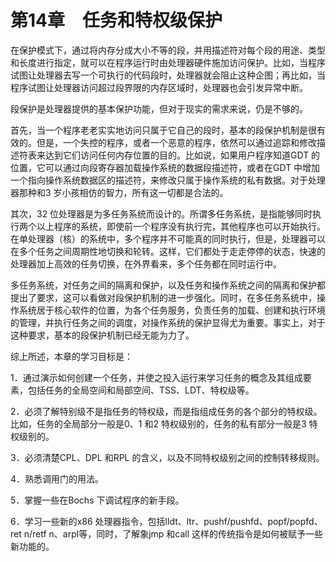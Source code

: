    

# 第14章　任务和特权级保护

在保护模式下，通过将内存分成大小不等的段，并用描述符对每个段的用途、类型和长度进行指定，就可以在程序运行时由处理器硬件施加访问保护。比如，当程序试图让处理器去写一个可执行的代码段时，处理器就会阻止这种企图；再比如，当程序试图让处理器访问超过段界限的内存区域时，处理器也会引发异常中断。

段保护是处理器提供的基本保护功能，但对于现实的需求来说，仍是不够的。

首先，当一个程序老老实实地访问只属于它自己的段时，基本的段保护机制是很有效的。但是，一个失控的程序，或者一个恶意的程序，依然可以通过追踪和修改描述符表来达到它们访问任何内存位置的目的。比如说，如果用户程序知道GDT 的位置，它可以通过向段寄存器加载操作系统的数据段描述符，或者在GDT 中增加一个指向操作系统数据区的描述符，来修改只属于操作系统的私有数据。对于处理器那种和3 岁小孩相仿的智力，所有这一切都是合法的。

其次，32 位处理器是为多任务系统而设计的。所谓多任务系统，是指能够同时执行两个以上程序的系统，即使前一个程序没有执行完，其他程序也可以开始执行。在单处理器（核）的系统中，多个程序并不可能真的同时执行，但是，处理器可以在多个任务之间周期性地切换和轮转。这样，它们都处于走走停停的状态，快速的处理器加上高效的任务切换，在外界看来，多个任务都在同时运行中。

多任务系统，对任务之间的隔离和保护，以及任务和操作系统之间的隔离和保护都提出了要求，这可以看做对段保护机制的进一步强化。同时，在多任务系统中，操作系统居于核心软件的位置，为各个任务服务，负责任务的加载、创建和执行环境的管理，并执行任务之间的调度，对操作系统的保护显得尤为重要。事实上，对于这种要求，基本的段保护机制已经无能为力了。

综上所述，本章的学习目标是：

1．通过演示如何创建一个任务，并使之投入运行来学习任务的概念及其组成要素，包括任务的全局空间和局部空间、TSS、LDT、特权级等。

2．必须了解特别级不是指任务的特权级，而是指组成任务的各个部分的特权级。比如，任务的全局部分一般是0、1 和2 特权级别的，任务的私有部分一般是3 特权级别的。

3．必须清楚CPL、DPL 和RPL 的含义，以及不同特权级别之间的控制转移规则。

4．熟悉调用门的用法。

5．掌握一些在Bochs 下调试程序的新手段。

6．学习一些新的x86 处理器指令，包括lldt、ltr、pushf/pushfd、popf/popfd、ret n/retf n、arpl等，同时，了解象jmp 和call 这样的传统指令是如何被赋予一些新功能的。